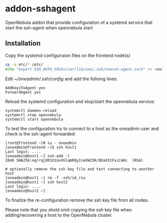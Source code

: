 # addon-sshagent
OpenNebula addon that provide configuration of a systemd service that start the ssh-agent when opennebula start

## Installation

Copy the systemd configuiraion files on the frontend node(s)

```bash
cp -a etc/* /etc/
echo "export SSH_AUTH_SOCK=/var/lib/one/.ssh/onessh-agent.sock" >> ~oneadmin/.bashrc
```

Edit _~/oneadmin/.ssh/config_ and add the folloing lines:

```
AddKeysToAgent yes
ForwardAgent yes
``` 

Reload the systemd configuration and stop/start the opennebula service:

```
systemctl daemon-reload
systemctl stop opennebula
systemctl start opennebula
```

To test the configuration try to connect to a host as the oneadmin user and check is the ssh-agent forwarded:

```
[root@frontend ~]# su - oneadmin
[oneadmin@frontend ~]$ ssh host1
Last login: ....
[oneadmin@host1 ~] ssh-add -l
2048 SHA256:nqrrqjUR1O1GvVGlqmRQyInaVW25R/8DaX5tFxiCAKc  (RSA)

# optionally remove the ssh key file and test connecting to another host
[oneadmin@host1 ~] rm -f .ssh/id_rsa
[oneadmin@host1 ~] ssh host2
Last login: ....
[oneadmin@host2 ~]
```

To finalize the re-configuration remove the ssh key file from all nodes.

Please note that you shold omit copying the ssh key file when adding/recovering a host to the OpenNebula cluster.

